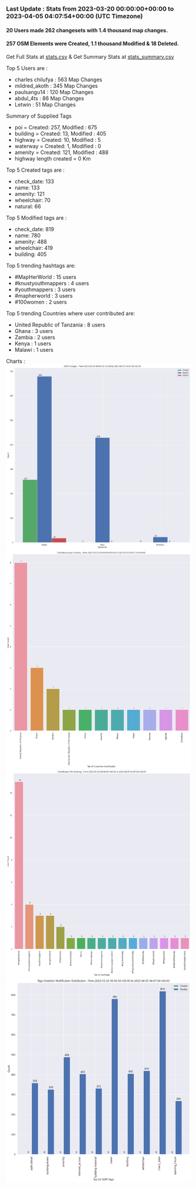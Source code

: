 ### Last Update : Stats from 2023-03-20 00:00:00+00:00 to 2023-04-05 04:07:54+00:00 (UTC Timezone)

#### 20 Users made 262 changesets with 1.4 thousand map changes.
#### 257 OSM Elements were Created, 1.1 thousand Modified & 18 Deleted.
Get Full Stats at [stats.csv](/stats/mapherworld/Daily/stats.csv)
 & Get Summary Stats at [stats_summary.csv](/stats/mapherworld/Daily/stats_summary.csv)

Top 5 Users are : 
- charles chilufya : 563 Map Changes
- mildred_akoth : 345 Map Changes
- paulsangu14 : 120 Map Changes
- abdul_4ts : 86 Map Changes
- Letwin : 51 Map Changes

Summary of Supplied Tags
- poi = Created: 257, Modified : 675
- building = Created: 13, Modified : 405
- highway = Created: 10, Modified : 5
- waterway = Created: 1, Modified : 0
- amenity = Created: 121, Modified : 488
- highway length created = 0 Km


Top 5 Created tags are :
- check_date: 133
- name: 133
- amenity: 121
- wheelchair: 70
- natural: 66


Top 5 Modified tags are :
- check_date: 819
- name: 780
- amenity: 488
- wheelchair: 419
- building: 405


Top 5 trending hashtags are:
- #MapHerWorld : 15 users
- #knustyouthmappers : 4 users
- #youthmappers : 3 users
- #mapherworld : 3 users
- #100women : 2 users


Top 5 trending Countries where user contributed are:
- United Republic of Tanzania : 8 users
- Ghana : 3 users
- Zambia : 2 users
- Kenya : 1 users
- Malawi : 1 users


 Charts : 
![Alt text](./stats_osm_changes.png) 
![Alt text](./stats_users_per_country.png) 
![Alt text](./stats_users_per_hashtag.png) 
![Alt text](./stats_tags.png) 
